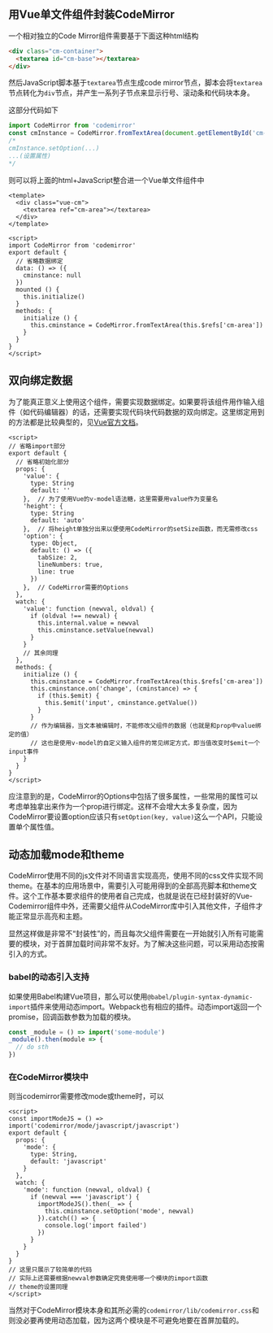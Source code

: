 ## 用Vue单文件组件封装CodeMirror

一个相对独立的Code Mirror组件需要基于下面这种html结构

```html
<div class="cm-container">
  <textarea id="cm-base"></textarea>
</div>
```

然后JavaScript脚本基于`textarea`节点生成code mirror节点，脚本会将`textarea`节点转化为`div`节点，并产生一系列子节点来显示行号、滚动条和代码块本身。

这部分代码如下

```javascript
import CodeMirror from 'codemirror'
const cmInstance = CodeMirror.fromTextArea(document.getElementById('cm-base'))
/* 
cmInstance.setOption(...)
...(设置属性)
*/
```

则可以将上面的html+JavaScript整合进一个Vue单文件组件中

```vue
<template>
  <div class="vue-cm">
    <textarea ref="cm-area"></textarea>
  </div>
</template>

<script>
import CodeMirror from 'codemirror'
export default {
  // 省略数据绑定
  data: () => ({
    cminstance: null
  })
  mounted () {
    this.initialize()
  }
  methods: {
    initialize () {
      this.cminstance = CodeMirror.fromTextArea(this.$refs['cm-area'])
    }
  }
}
</script>
```

## 双向绑定数据

为了能真正意义上使用这个组件，需要实现数据绑定。如果要将该组件用作输入组件（如代码编辑器）的话，还需要实现代码块代码数据的双向绑定。这里绑定用到的方法都是比较典型的，见[Vue官方文档](https://cn.vuejs.org/v2/guide/forms.html)。

```vue
<script>
// 省略import部分
export default {
  // 省略初始化部分
  props: {
    'value': {
      type: String
      default: ''
    },	// 为了使用Vue的v-model语法糖，这里需要用value作为变量名
    'height': {
      type: String
      default: 'auto'	
    },	// 将height单独分出来以便使用CodeMirror的setSize函数，而无需修改css
    'option': {
      type: Object,
      default: () => ({
        tabSize: 2,
        lineNumbers: true,
        line: true
      })
    },	// CodeMirror需要的Options
  },
  watch: {
    'value': function (newval, oldval) {
      if (oldval !== newval) {
        this.internal.value = newval
        this.cminstance.setValue(newval)
      }
    }
    // 其余同理
  },
  methods: {
    initialize () {
      this.cminstance = CodeMirror.fromTextArea(this.$refs['cm-area'])
      this.cminstance.on('change', (cminstance) => {
        if (this.$emit) {
          this.$emit('input', cminstance.getValue())
        }
      }
      // 作为编辑器，当文本被编辑时，不能修改父组件的数据（也就是和prop中value绑定的值）
      // 这也是使用v-model的自定义输入组件的常见绑定方式，即当值改变时$emit一个input事件
    }
  }
}
</script>
```

应注意到的是，CodeMirror的Options中包括了很多属性，一些常用的属性可以考虑单独拿出来作为一个prop进行绑定。这样不会增大太多复杂度，因为CodeMirror要设置option应该只有`setOption(key, value)`这么一个API，只能设置单个属性值。

## 动态加载mode和theme

CodeMirror使用不同的js文件对不同语言实现高亮，使用不同的css文件实现不同theme。在基本的应用场景中，需要引入可能用得到的全部高亮脚本和theme文件。这个工作基本要求组件的使用者自己完成，也就是说在已经封装好的Vue-Codemirror组件中外，还需要父组件从CodeMirror库中引入其他文件，子组件才能正常显示高亮和主题。

显然这样做是非常不“封装性”的，而且每次父组件需要在一开始就引入所有可能需要的模块，对于首屏加载时间非常不友好。为了解决这些问题，可以采用动态按需引入的方式。

### babel的动态引入支持

如果使用Babel构建Vue项目，那么可以使用`@babel/plugin-syntax-dynamic-import`插件来使用动态import。Webpack也有相应的插件。动态import返回一个promise，回调函数参数为加载的模块。

```javascript
const _module = () => import('some-module')
_module().then(module => {
  // do sth
})
```

### 在CodeMirror模块中

则当codemirror需要修改mode或theme时，可以

```vue
<script>
const importModeJS = () => import('codemirror/mode/javascript/javascript')
export default {
  props: {
    'mode': {
      type: String,
      default: 'javascript'
    }
  },
  watch: {
    'mode': function (newval, oldval) {
      if (newval === 'javascript') {
        importModeJS().then(_ => {
          this.cminstance.setOption('mode', newval)
        }).catch(() => {
          console.log('import failed')
        })
      }
    }
  }
}
// 这里只展示了较简单的代码
// 实际上还需要根据newval参数确定究竟使用哪一个模块的import函数
// theme的设置同理
</script>
```

当然对于CodeMirror模块本身和其所必需的`codemirror/lib/codemirror.css`和则没必要再使用动态加载，因为这两个模块是不可避免地要在首屏加载的。

